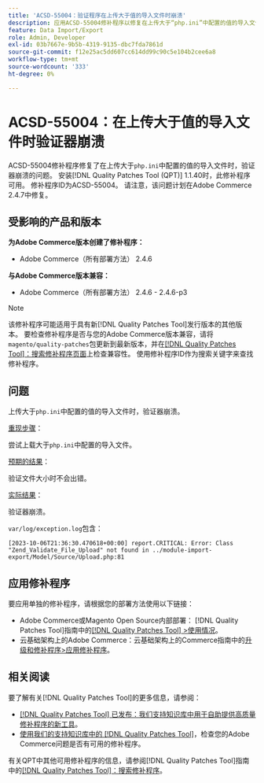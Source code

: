 ```yaml
---
title: 'ACSD-55004：验证程序在上传大于值的导入文件时崩溃'
description: 应用ACSD-55004修补程序以修复在上传大于“php.ini”中配置的值的导入文件时验证器崩溃的Adobe Commerce问题。
feature: Data Import/Export
role: Admin, Developer
exl-id: 03b7667e-9b5b-4319-9135-dbc7fda7861d
source-git-commit: f12e25ac5dd607cc614dd99c90c5e104b2cee6a8
workflow-type: tm+mt
source-wordcount: '333'
ht-degree: 0%

---
```


# ACSD-55004：在上传大于值的导入文件时验证器崩溃

ACSD-55004修补程序修复了在上传大于`php.ini`中配置的值的导入文件时，验证器崩溃的问题。 安装[!DNL Quality Patches Tool (QPT)] 1.1.40时，此修补程序可用。 修补程序ID为ACSD-55004。 请注意，该问题计划在Adobe Commerce 2.4.7中修复。

## 受影响的产品和版本

**为Adobe Commerce版本创建了修补程序：**

* Adobe Commerce（所有部署方法） 2.4.6

**与Adobe Commerce版本兼容：**

* Adobe Commerce（所有部署方法） 2.4.6 - 2.4.6-p3

>[!NOTE]
>
>该修补程序可能适用于具有新[!DNL Quality Patches Tool]发行版本的其他版本。 要检查修补程序是否与您的Adobe Commerce版本兼容，请将`magento/quality-patches`包更新到最新版本，并在[[!DNL Quality Patches Tool]：搜索修补程序页面](https://experienceleague.adobe.com/tools/commerce-quality-patches/index.html)上检查兼容性。 使用修补程序ID作为搜索关键字来查找修补程序。

## 问题

上传大于`php.ini`中配置的值的导入文件时，验证器崩溃。

<u>重现步骤</u>：

尝试上载大于`php.ini`中配置的导入文件。

<u>预期的结果</u>：

验证文件大小时不会出错。

<u>实际结果</u>：

验证器崩溃。

`var/log/exception.log`包含：

```
[2023-10-06T21:36:30.470618+00:00] report.CRITICAL: Error: Class "Zend_Validate_File_Upload" not found in ../module-import-export/Model/Source/Upload.php:81
```

## 应用修补程序

要应用单独的修补程序，请根据您的部署方法使用以下链接：

* Adobe Commerce或Magento Open Source内部部署： [!DNL Quality Patches Tool]指南中的[[!DNL Quality Patches Tool] >使用情况](https://experienceleague.adobe.com/docs/commerce-operations/tools/quality-patches-tool/usage.html)。
* 云基础架构上的Adobe Commerce：云基础架构上的Commerce指南中的[升级和修补程序>应用修补程序](https://experienceleague.adobe.com/docs/commerce-cloud-service/user-guide/develop/upgrade/apply-patches.html)。

## 相关阅读

要了解有关[!DNL Quality Patches Tool]的更多信息，请参阅：

* [[!DNL Quality Patches Tool] 已发布：我们支持知识库中用于自助提供高质量修补程序的新工具](/help/announcements/adobe-commerce-announcements/magento-quality-patches-released-new-tool-to-self-serve-quality-patches.md)。
* [使用我们的支持知识库中的 [!DNL Quality Patches Tool]](/help/support-tools/patches-available-in-qpt-tool/check-patch-for-magento-issue-with-magento-quality-patches.md)，检查您的Adobe Commerce问题是否有可用的修补程序。

有关QPT中其他可用修补程序的信息，请参阅[!DNL Quality Patches Tool]指南中的[[!DNL Quality Patches Tool]：搜索修补程序](https://experienceleague.adobe.com/tools/commerce-quality-patches/index.html)。
